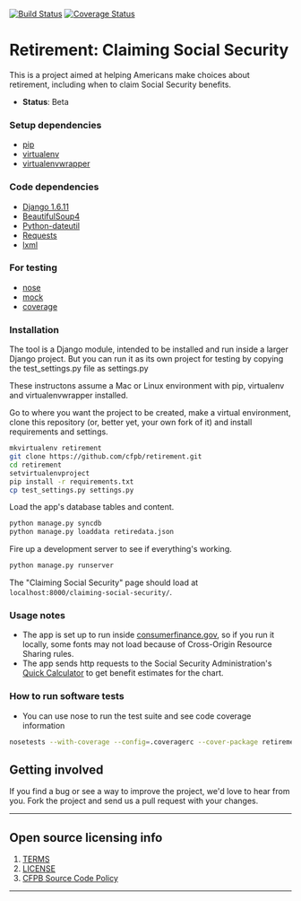  [![Build Status](https://travis-ci.org/cfpb/retirement.png)](https://travis-ci.org/cfpb/retirement) [![Coverage Status](https://coveralls.io/repos/cfpb/retirement/badge.svg)](https://coveralls.io/r/cfpb/retirement)

# Retirement: Claiming Social Security

This is a project aimed at helping Americans make choices about retirement, including when to claim Social Security benefits.   
  - **Status**: Beta

### Setup dependencies
 * [pip](https://pypi.python.org/pypi/pip)
 * [virtualenv](https://virtualenv.pypa.io/en/latest/)
 * [virtualenvwrapper](https://virtualenvwrapper.readthedocs.org/en/latest/)

### Code dependencies 
 * [Django 1.6.11](https://docs.djangoproject.com/en/1.6/)
 * [BeautifulSoup4](http://www.crummy.com/software/BeautifulSoup/bs4/doc/)
 * [Python-dateutil](https://dateutil.readthedocs.org/en/latest/)
 * [Requests](http://docs.python-requests.org/en/latest/)
 * [lxml](http://lxml.de/installation.html)

### For testing
 * [nose](https://nose.readthedocs.org/en/latest/)
 * [mock](https://mock.readthedocs.org/en/latest/)
 * [coverage](http://nedbatchelder.com/code/coverage/)
 
<!--
 * [Homebrew](http://brew.sh)
 * [Django localflavor](https://github.com/django/django-localflavor)
 * [Django Rest Framework](http://www.django-rest-framework.org)
 * [MySQL Python](http://mysql-python.sourceforge.net/)
 * [South](http://south.aeracode.org)
 * [django-cors-headers](https://github.com/ottoyiu/django-cors-headers)
-->

### Installation
The tool is a Django module, intended to be installed and run inside a larger Django project. But you can run it as its own project for testing by copying the test_settings.py file as settings.py

These instructons assume a Mac or Linux environment with pip, virtualenv and virtualenvwrapper installed.

<!--[Homebrew](http://brew.sh) -->

Go to where you want the project to be created, make a virtual environment, clone this repository (or, better yet, your own fork of it) and install requirements and settings.
```bash
mkvirtualenv retirement
git clone https://github.com/cfpb/retirement.git
cd retirement
setvirtualenvproject
pip install -r requirements.txt
cp test_settings.py settings.py
```

Load the app's database tables and content.  
```bash
python manage.py syncdb
python manage.py loaddata retiredata.json
```

Fire up a development server to see if everything's working.
```bash
python manage.py runserver
```

The "Claiming Social Security" page should load at `localhost:8000/claiming-social-security/`.  

### Usage notes
- The app is set up to run inside [consumerfinance.gov](http://www.consumerfinance.gov), so if you run it locally, some fonts may not load because of Cross-Origin Resource Sharing rules.
- The app sends http requests to the Social Security Administration's [Quick Calculator](http://www.ssa.gov/OACT/quickcalc/index.html) to get benefit estimates for the chart. 

### How to run software tests
- You can use nose to run the test suite and see code coverage information
```bash
nosetests --with-coverage --config=.coveragerc --cover-package retirement_api
```

## Getting involved
If you find a bug or see a way to improve the project, we'd love to hear from you. Fork the project and send us a pull request with your changes.

----

## Open source licensing info
1. [TERMS](TERMS.md)
2. [LICENSE](LICENSE)
3. [CFPB Source Code Policy](https://github.com/cfpb/source-code-policy/)


----
